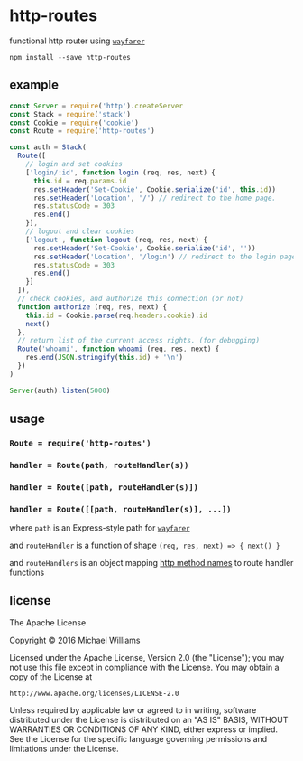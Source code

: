 # http-routes

functional http router using [`wayfarer`](https://github.com/yoshuawuyts)

```shell
npm install --save http-routes
```

## example

```js
const Server = require('http').createServer
const Stack = require('stack')
const Cookie = require('cookie')
const Route = require('http-routes')

const auth = Stack(
  Route([
    // login and set cookies
    ['login/:id', function login (req, res, next) {
      this.id = req.params.id
      res.setHeader('Set-Cookie', Cookie.serialize('id', this.id))
      res.setHeader('Location', '/') // redirect to the home page.
      res.statusCode = 303
      res.end()
    }],
    // logout and clear cookies
    ['logout', function logout (req, res, next) {
      res.setHeader('Set-Cookie', Cookie.serialize('id', ''))
      res.setHeader('Location', '/login') // redirect to the login page.
      res.statusCode = 303
      res.end()
    }]
  ]),
  // check cookies, and authorize this connection (or not)
  function authorize (req, res, next) {
    this.id = Cookie.parse(req.headers.cookie).id
    next()
  },
  // return list of the current access rights. (for debugging)
  Route('whoami', function whoami (req, res, next) {
    res.end(JSON.stringify(this.id) + '\n')
  })
)

Server(auth).listen(5000)
```

## usage

### `Route = require('http-routes')`

### `handler = Route(path, routeHandler(s))`
### `handler = Route([path, routeHandler(s)])`
### `handler = Route([[path, routeHandler(s)], ...])`

where `path` is an Express-style path for [`wayfarer`](https://github.com/yoshuawuyts)

and `routeHandler` is a function of shape `(req, res, next) => { next() }`

and `routeHandlers` is an object mapping [http method names](https://www.npmjs.com/package/methods) to route handler functions

## license

The Apache License

Copyright &copy; 2016 Michael Williams

Licensed under the Apache License, Version 2.0 (the "License");
you may not use this file except in compliance with the License.
You may obtain a copy of the License at

    http://www.apache.org/licenses/LICENSE-2.0

Unless required by applicable law or agreed to in writing, software
distributed under the License is distributed on an "AS IS" BASIS,
WITHOUT WARRANTIES OR CONDITIONS OF ANY KIND, either express or implied.
See the License for the specific language governing permissions and
limitations under the License.
